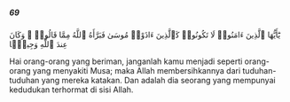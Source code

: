 ##### 69

<span class="ayah">يَٰٓأَيُّهَا ٱلَّذِينَ ءَامَنُوا۟ لَا تَكُونُوا۟ كَٱلَّذِينَ ءَاذَوْا۟ مُوسَىٰ فَبَرَّأَهُ ٱللَّهُ مِمَّا قَالُوا۟ ۚ وَكَانَ عِندَ ٱللَّهِ وَجِيهًۭا</span>

<span class="ayah_translation">Hai orang-orang yang beriman, janganlah kamu menjadi seperti orang-orang yang menyakiti Musa; maka Allah membersihkannya dari tuduhan-tuduhan yang mereka katakan. Dan adalah dia seorang yang mempunyai kedudukan terhormat di sisi Allah.</span>
